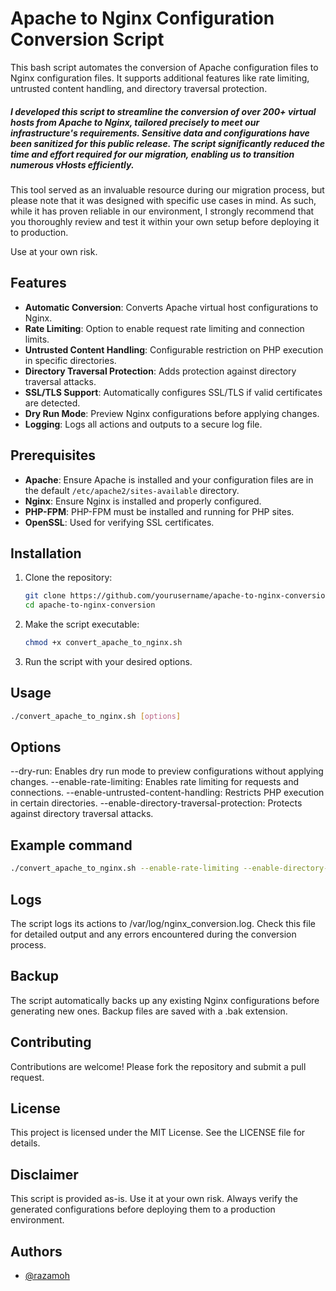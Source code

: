 # Apache to Nginx Configuration Conversion Script

This bash script automates the conversion of Apache configuration files to Nginx configuration files. It supports additional features like rate limiting, untrusted content handling, and directory traversal protection.


##### I developed this script to streamline the conversion of over 200+ virtual hosts from Apache to Nginx, tailored precisely to meet our infrastructure's requirements. Sensitive data and configurations have been sanitized for this public release. The script significantly reduced the time and effort required for our migration, enabling us to transition numerous vHosts efficiently.

This tool served as an invaluable resource during our migration process, but please note that it was designed with specific use cases in mind. As such, while it has proven reliable in our environment, I strongly recommend that you thoroughly review and test it within your own setup before deploying it to production.

Use at your own risk.

## Features

- **Automatic Conversion**: Converts Apache virtual host configurations to Nginx.
- **Rate Limiting**: Option to enable request rate limiting and connection limits.
- **Untrusted Content Handling**: Configurable restriction on PHP execution in specific directories.
- **Directory Traversal Protection**: Adds protection against directory traversal attacks.
- **SSL/TLS Support**: Automatically configures SSL/TLS if valid certificates are detected.
- **Dry Run Mode**: Preview Nginx configurations before applying changes.
- **Logging**: Logs all actions and outputs to a secure log file.

## Prerequisites

- **Apache**: Ensure Apache is installed and your configuration files are in the default `/etc/apache2/sites-available` directory.
- **Nginx**: Ensure Nginx is installed and properly configured.
- **PHP-FPM**: PHP-FPM must be installed and running for PHP sites.
- **OpenSSL**: Used for verifying SSL certificates.

## Installation

1. Clone the repository:
    ```bash
    git clone https://github.com/yourusername/apache-to-nginx-conversion.git
    cd apache-to-nginx-conversion
    ```

2. Make the script executable:
    ```bash
    chmod +x convert_apache_to_nginx.sh
    ```

3. Run the script with your desired options.

## Usage


```bash
./convert_apache_to_nginx.sh [options]
```
## Options
--dry-run: Enables dry run mode to preview configurations without applying changes.
--enable-rate-limiting: Enables rate limiting for requests and connections.
--enable-untrusted-content-handling: Restricts PHP execution in certain directories.
--enable-directory-traversal-protection: Protects against directory traversal attacks.


## Example command
```bash
./convert_apache_to_nginx.sh --enable-rate-limiting --enable-directory-traversal-protection
```
## Logs
  The script logs its actions to /var/log/nginx_conversion.log. Check this file for detailed output and any errors encountered during the conversion process.

## Backup
 The script automatically backs up any existing Nginx configurations before generating new ones. Backup files are saved with a .bak extension.

## Contributing
Contributions are welcome! Please fork the repository and submit a pull request.

## License
This project is licensed under the MIT License. See the LICENSE file for details.

## Disclaimer
This script is provided as-is. Use it at your own risk. Always verify the generated configurations before deploying them to a production environment.

## Authors

- [@razamoh](https://www.github.com/razamoh)
